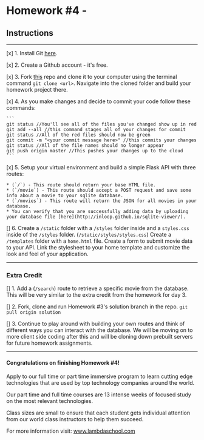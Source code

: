 # Homework #4 -

## Instructions
---
[x] 1. Install Git  [here](https://git-scm.com/book/en/v2/Getting-Started-Installing-Git).



[x] 2. Create a Github account - it's free.



[x] 3. Fork [this](https://github.com/SunJieMing/python-minicamp-homework-4) repo and clone it to your computer using the terminal command `git clone <url>`.  Navigate into the cloned folder and build your homework project there.

[x] 4. As you make changes and decide to commit your code follow these commands:

	```
    git status //You'll see all of the files you've changed show up in red
    git add --all //this command stages all of your changes for commit
    git status //All of the red files should now be green
    git commit -m "<your commit message here>" //this commits your changes
    git status //All of the file names should no longer appear
    git push origin master //This pushes your changes up to the cloud
	```

[x] 5. Setup your virtual environment and build a simple Flask API with three routes:

	* (`/`) - This route should return your base HTML file.
    * (`/movie`) - This route should accept a POST request and save some info about a movie to your sqlite database.
    * (`/movies`) - This route will return the JSON for all movies in your database.
    * You can verify that you are successfully adding data by uploading your database file [here](http://inloop.github.io/sqlite-viewer/).


[] 6. Create a `/static` folder with a `/styles` folder inside and a `styles.css` inside of the `/styles` folder.  (`/static/styles/styles.css`)  Create a `/templates` folder with a `home.html` file.  Create a form to submit movie data to your API.  Link the stylesheet to your home template and customize the look and feel of your application.


---

### Extra Credit

[] 1. Add a (`/search`) route to retrieve a specific movie from the database.  This will be very similar to the extra credit from the homework for day 3.



[] 2. Fork, clone and run Homework #3's solution branch in the repo.  `git pull origin solution`


[] 3. Continue to play around with building your own routes and think of different ways you can interact with the database.  We will be moving on to more client side coding after this and will be cloning down prebuilt servers for future homework assignments.


---
#### Congratulations on finishing Homework #4!
Apply to our full time or part time immersive program to learn cutting edge technologies that are used by top technology companies around the world.

Our part time and full time courses are 13 intense weeks of focused study on the most relevant technologies.  

Class sizes are small to ensure that each student gets individual attention from our world class instructors to help them succeed.

For more information visit: www.lambdaschool.com
